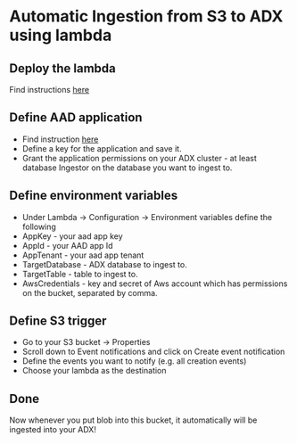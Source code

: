# Automatic Ingestion from S3 to ADX using lambda
## Deploy the lambda
Find instructions [here]( https://docs.aws.amazon.com/lambda/latest/dg/gettingstarted-package.html)
## Define AAD application
* Find instruction [here]( https://docs.microsoft.com/azure/active-directory/develop/howto-create-service-principal-portal)
* Define a key for the application and save it.
* Grant the application permissions on your ADX cluster - at least database Ingestor on the database you want to ingest to.
## Define environment variables
* Under Lambda -> Configuration -> Environment variables define the following
* AppKey - your aad app key
*	AppId - your AAD app Id
*	AppTenant - your aad app tenant
*	TargetDatabase - ADX database to ingest to.
*	TargetTable - table to ingest to.
*	AwsCredentials - key and secret of Aws account which has permissions on the bucket, separated by comma.
## Define S3 trigger
*	Go to your S3 bucket -> Properties
*	Scroll down to Event notifications and click on Create event notification
*	Define the events you want to notify (e.g. all creation events)
*	Choose your lambda as the destination
## Done
Now whenever you put blob into this bucket, it automatically will be ingested into your ADX!
